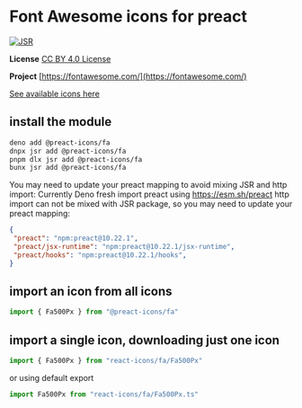# Font Awesome icons for preact

[![JSR](https://jsr.io/badges/@preact-icons/fa)](https://jsr.io/@preact-icons/fa)

**License** [CC BY 4.0 License](https://creativecommons.org/licenses/by/4.0/)

**Project** [https://fontawesome.com/](https://fontawesome.com/)

[See available icons here](https://react-icons.deno.dev/fa)

## install the module

```bash
deno add @preact-icons/fa
dnpx jsr add @preact-icons/fa
pnpm dlx jsr add @preact-icons/fa
bunx jsr add @preact-icons/fa
```

You may need to update your preact mapping to avoid mixing JSR and http import:
Currently Deno fresh import preact using https://esm.sh/preact http import can not be mixed with JSR package, so you may need to update your preact mapping:
```json
{
 "preact": "npm:preact@10.22.1",
 "preact/jsx-runtime": "npm:preact@10.22.1/jsx-runtime",
 "preact/hooks": "npm:preact@10.22.1/hooks",
}
```

## import an icon from all icons

```ts
import { Fa500Px } from "@preact-icons/fa"
```

## import a single icon, downloading just one icon

```ts
import { Fa500Px } from "react-icons/fa/Fa500Px"
```

or using default export

```ts
import Fa500Px from "react-icons/fa/Fa500Px.ts"
```
